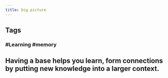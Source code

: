 ```yaml
---
title: big picture
---
```


## Tags
### #Learning #memory
## Having a base helps you learn, form connections by putting new knowledge into a larger context.
